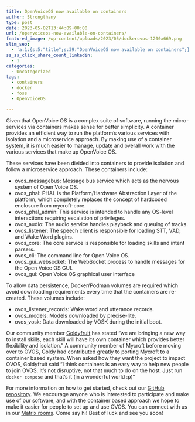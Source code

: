 ```yaml
---
title: OpenVoiceOS now available on containers
author: Strongthany
type: post
date: 2023-05-02T13:44:09+00:00
url: /openvoiceos-now-available-on-containers/
featured_image: /wp-content/uploads/2023/05/dockerovos-1200x669.png
slim_seo:
  - 'a:1:{s:5:"title";s:39:"OpenVoiceOS now available on containers";}'
ss_ss_click_share_count_linkedin:
  - 1
categories:
  - Uncategorized
tags:
  - containers
  - docker
  - foss
  - OpenVoiceOS

---
```

Given that OpenVoice OS is a complex suite of software, running the micro-services via containers makes sense for better simplicity. A container provides an efficient way to run the platform’s various services with isolation and a microservice approach. By making use of a container system, it is much easier to manage, update and overall work with the various services that make up OpenVoice OS.

These services have been divided into containers to provide isolation and follow a microservice approach. These containers include:

  * ovos_messagebus: Message bus service which acts as the nervous system of Open Voice OS.
  * ovos_phal: PHAL is the Platform/Hardware Abstraction Layer of the platform, which completely replaces the concept of hardcoded enclosure from mycroft-core.
  * ovos\_phal\_admin: This service is intended to handle any OS-level interactions requiring escalation of privileges.
  * ovos_audio: The audio service handles playback and queuing of tracks.
  * ovos_listener: The speech client is responsible for loading STT, VAD, and Wake Word plugins.
  * ovos_core: The core service is responsible for loading skills and intent parsers.
  * ovos_cli: The command line for Open Voice OS.
  * ovos\_gui\_websocket: The WebSocket process to handle messages for the Open Voice OS GUI.
  * ovos_gui: Open Voice OS graphical user interface

To allow data persistence, Docker/Podman volumes are required which avoid downloading requirements every time that the containers are re-created. These volumes include:

  * ovos\_listener\_records: Wake word and utterance records.
  * ovos_models: Models downloaded by precise-lite.
  * ovos_vosk: Data downloaded by VOSK during the initial boot.

Our community member [Goldyfruit][1] has stated &#8220;we are bringing a new way to install skills, each skill will have its own container which provides better flexibility and isolation.&#8221; A community member of Mycroft before moving over to OVOS, Goldy had contributed greatly to porting Mycroft to a container based system. When asked how they want the project to impact OVOS, Goldyfruit said &#8220;I think containers is an easy way to help new people to join OVOS. It&#8217;s not disruptive, not that much to do on the host. Just run `docker compose` and that’s it (in a wonderful world :p)”

For more information on how to get started, check out our [GitHub repository][2]. We encourage anyone who is interested to participate and make use of our software, and with the container based approach we hope to make it easier for people to set up and use OVOS. You can connect with us in our [Matrix rooms][3]. Come say hi! Best of luck and see you soon!

 [1]: https://github.com/goldyfruit
 [2]: https://github.com/OpenVoiceOS/ovos-docker/
 [3]: https://matrix.to/#/!XFpdtmgyCoPDxOMPpH:matrix.org?via=matrix.org